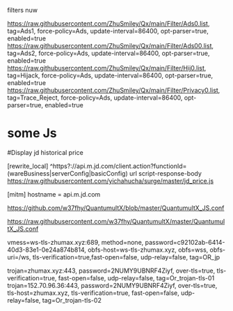 filters nuw

https://raw.githubusercontent.com/ZhuSmiley/Qx/main/Filter/Ads0.list, tag=Ads1, force-policy=Ads, update-interval=86400, opt-parser=true, enabled=true
https://raw.githubusercontent.com/ZhuSmiley/Qx/main/Filter/Ads00.list, tag=Ads2, force-policy=Ads, update-interval=86400, opt-parser=true, enabled=true
https://raw.githubusercontent.com/ZhuSmiley/Qx/main/Filter/Hij0.list, tag=Hijack, force-policy=Ads, update-interval=86400, opt-parser=true, enabled=true
https://raw.githubusercontent.com/ZhuSmiley/Qx/main/Filter/Privacy0.list, tag=Trace_Reject, force-policy=Ads, update-interval=86400, opt-parser=true, enabled=true








# some Js
#Display jd historical price

[rewrite_local]
^https?://api\.m\.jd\.com/client\.action\?functionId=(wareBusiness|serverConfig|basicConfig) url script-response-body https://raw.githubusercontent.com/yichahucha/surge/master/jd_price.js

[mitm]
hostname = api.m.jd.com


https://github.com/w37fhy/QuantumultX/blob/master/QuantumultX_JS.conf

https://raw.githubusercontent.com/w37fhy/QuantumultX/master/QuantumultX_JS.conf

vmess=ws-tls-zhumax.xyz:689, method=none, password=c92102ab-6414-40d3-83e1-0e24a874b814, obfs-host=ws-tls-zhumax.xyz, obfs=wss, obfs-uri=/ws, tls-verification=true,fast-open=false, udp-relay=false, tag=OR_jp


trojan=zhumax.xyz:443, password=2NUMY9UBNRF4Ziyf, over-tls=true, tls-verification=true, fast-open=false, udp-relay=false, tag=Or_trojan-tls-01
trojan=152.70.96.36:443, password=2NUMY9UBNRF4Ziyf, over-tls=true, tls-host=zhumax.xyz, tls-verification=true, fast-open=false, udp-relay=false, tag=Or_trojan-tls-02

